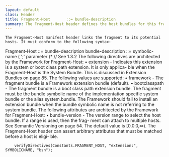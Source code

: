 ```yaml
---
layout: default
class: Header
title: Fragment-Host       ::= bundle-description 
summary: The Fragment-Host header defines the host bundles for this fragment.
---
```

	
	The Fragment-Host manifest header links the fragment to its potential hosts. It must conform to the following syntax:
Fragment-Host       ::= bundle-description
bundle-description  ::= symbolic-name
                            ( ';' parameter )* // See 1.3.2
The following directives are architected by the Framework for Fragment-Host:
• extension - Indicates this extension is a system or boot class path extension. It is only applica- ble when the Fragment-Host is the System Bundle. This is discussed in Extension Bundles on page 85. The following values are supported:
• framework - The fragment bundle is a Framework extension bundle (default).
• bootclasspath - The fragment bundle is a boot class path extension bundle.
The fragment must be the bundle symbolic name of the implementation specific system bundle or the alias system.bundle. The Framework should fail to install an extension bundle when the bundle symbolic name is not referring to the system bundle.
The following attributes are architected by the Framework for Fragment-Host:
• bundle-version - The version range to select the host bundle. If a range is used, then the frag- ment can attach to multiple hosts. See Semantic Versioning on page 54. The default value is [0.0.0,∞).
The Fragment-Host header can assert arbitrary attributes that must be matched before a host is eligi- ble.
	
	
		verifyDirectives(Constants.FRAGMENT_HOST, "extension:", SYMBOLICNAME, "bsn");
